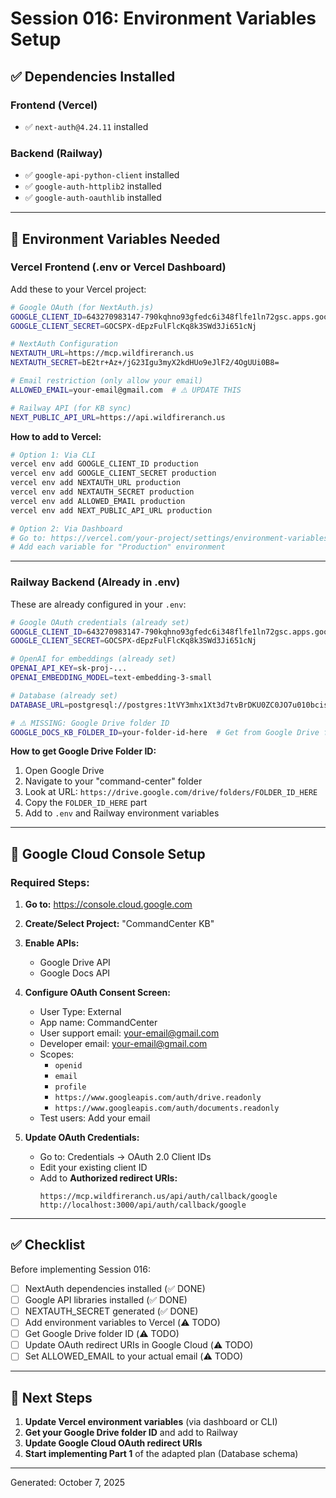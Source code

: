 # Session 016: Environment Variables Setup

## ✅ Dependencies Installed

### Frontend (Vercel)
- ✅ `next-auth@4.24.11` installed

### Backend (Railway)
- ✅ `google-api-python-client` installed
- ✅ `google-auth-httplib2` installed
- ✅ `google-auth-oauthlib` installed

---

## 🔐 Environment Variables Needed

### **Vercel Frontend (.env or Vercel Dashboard)**

Add these to your Vercel project:

```bash
# Google OAuth (for NextAuth.js)
GOOGLE_CLIENT_ID=643270983147-790kqhno93gfedc6i348flfe1ln72gsc.apps.googleusercontent.com
GOOGLE_CLIENT_SECRET=GOCSPX-dEpzFulFlcKq8k3SWd3Ji651cNj

# NextAuth Configuration
NEXTAUTH_URL=https://mcp.wildfireranch.us
NEXTAUTH_SECRET=bE2tr+Az+/jG23Igu3myX2kdHUo9eJlF2/4OgUUi0B8=

# Email restriction (only allow your email)
ALLOWED_EMAIL=your-email@gmail.com  # ⚠️ UPDATE THIS

# Railway API (for KB sync)
NEXT_PUBLIC_API_URL=https://api.wildfireranch.us
```

**How to add to Vercel:**
```bash
# Option 1: Via CLI
vercel env add GOOGLE_CLIENT_ID production
vercel env add GOOGLE_CLIENT_SECRET production
vercel env add NEXTAUTH_URL production
vercel env add NEXTAUTH_SECRET production
vercel env add ALLOWED_EMAIL production
vercel env add NEXT_PUBLIC_API_URL production

# Option 2: Via Dashboard
# Go to: https://vercel.com/your-project/settings/environment-variables
# Add each variable for "Production" environment
```

---

### **Railway Backend (Already in .env)**

These are already configured in your `.env`:

```bash
# Google OAuth credentials (already set)
GOOGLE_CLIENT_ID=643270983147-790kqhno93gfedc6i348flfe1ln72gsc.apps.googleusercontent.com
GOOGLE_CLIENT_SECRET=GOCSPX-dEpzFulFlcKq8k3SWd3Ji651cNj

# OpenAI for embeddings (already set)
OPENAI_API_KEY=sk-proj-...
OPENAI_EMBEDDING_MODEL=text-embedding-3-small

# Database (already set)
DATABASE_URL=postgresql://postgres:1tVY3mhx1Xt3d7tvBrDKU0ZC0JO7u010bcisH25jNkg@postgres.railway.internal:5432/commandcenter

# ⚠️ MISSING: Google Drive folder ID
GOOGLE_DOCS_KB_FOLDER_ID=your-folder-id-here  # Get from Google Drive folder URL
```

**How to get Google Drive Folder ID:**
1. Open Google Drive
2. Navigate to your "command-center" folder
3. Look at URL: `https://drive.google.com/drive/folders/FOLDER_ID_HERE`
4. Copy the `FOLDER_ID_HERE` part
5. Add to `.env` and Railway environment variables

---

## 🔧 Google Cloud Console Setup

### **Required Steps:**

1. **Go to:** https://console.cloud.google.com

2. **Create/Select Project:** "CommandCenter KB"

3. **Enable APIs:**
   - Google Drive API
   - Google Docs API

4. **Configure OAuth Consent Screen:**
   - User Type: External
   - App name: CommandCenter
   - User support email: your-email@gmail.com
   - Developer email: your-email@gmail.com
   - Scopes:
     - `openid`
     - `email`
     - `profile`
     - `https://www.googleapis.com/auth/drive.readonly`
     - `https://www.googleapis.com/auth/documents.readonly`
   - Test users: Add your email

5. **Update OAuth Credentials:**
   - Go to: Credentials → OAuth 2.0 Client IDs
   - Edit your existing client ID
   - Add to **Authorized redirect URIs:**
     ```
     https://mcp.wildfireranch.us/api/auth/callback/google
     http://localhost:3000/api/auth/callback/google
     ```

---

## ✅ Checklist

Before implementing Session 016:

- [ ] NextAuth dependencies installed (✅ DONE)
- [ ] Google API libraries installed (✅ DONE)
- [ ] NEXTAUTH_SECRET generated (✅ DONE)
- [ ] Add environment variables to Vercel (⚠️ TODO)
- [ ] Get Google Drive folder ID (⚠️ TODO)
- [ ] Update OAuth redirect URIs in Google Cloud (⚠️ TODO)
- [ ] Set ALLOWED_EMAIL to your actual email (⚠️ TODO)

---

## 📝 Next Steps

1. **Update Vercel environment variables** (via dashboard or CLI)
2. **Get your Google Drive folder ID** and add to Railway
3. **Update Google Cloud OAuth redirect URIs**
4. **Start implementing Part 1** of the adapted plan (Database schema)

---

Generated: October 7, 2025
